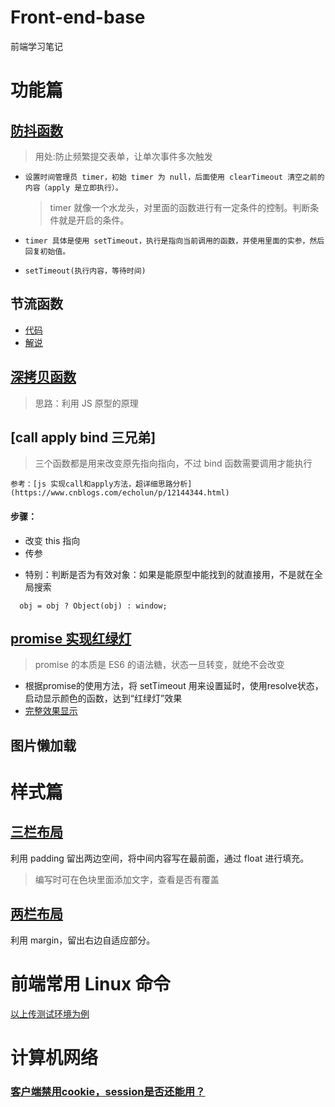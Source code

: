 # Front-end-base

前端学习笔记

# 功能篇

## [防抖函数](/src/Debouncing.js)

> 用处:防止频繁提交表单，让单次事件多次触发

-     设置时间管理员 timer，初始 timer 为 null，后面使用 clearTimeout 清空之前的内容（apply 是立即执行）。
  > timer 就像一个水龙头，对里面的函数进行有一定条件的控制。判断条件就是开启的条件。
-     timer 具体是使用 setTimeout，执行是指向当前调用的函数，并使用里面的实参，然后回复初始值。
-     setTimeout(执行内容，等待时间)

## 节流函数
* [代码](/src/basic_function/throttle/throttle_code.js)
* [解说](src/basic_function/throttle/throttle_code.js)


## [深拷贝函数](/src/deep_copy.js)

> 思路：利用 JS 原型的原理

## [call apply bind 三兄弟]

> 三个函数都是用来改变原先指向指向，不过 bind 函数需要调用才能执行

    参考：[js 实现call和apply方法，超详细思路分析](https://www.cnblogs.com/echolun/p/12144344.html)

#### 步骤：

- 改变 this 指向
- 传参

* 特别：判断是否为有效对象：如果是能原型中能找到的就直接用，不是就在全局搜索

```
  obj = obj ? Object(obj) : window;

```
## [promise 实现红绿灯](/src/basic_function/promise_traffic_signal.js)
> promise 的本质是 ES6 的语法糖，状态一旦转变，就绝不会改变
* 根据promise的使用方法，将 setTimeout 用来设置延时，使用resolve状态，启动显示颜色的函数，达到“红绿灯”效果
*  [完整效果显示](https://codepen.io/breezylearner/pen/vYgWgEq)
  
## 图片懒加载 


# 样式篇

## [三栏布局](https://codepen.io/breezylearner/pen/ZELpNXG)

利用 padding 留出两边空间，将中间内容写在最前面，通过 float 进行填充。

> 编写时可在色块里面添加文字，查看是否有覆盖

## [两栏布局](https://codepen.io/breezylearner/pen/BapLvrm?editors=1100)

利用 margin，留出右边自适应部分。

# 前端常用 Linux 命令
[以上传测试环境为例](/src/Linux/lunix_usually.md)

# 计算机网络

### [客户端禁用cookie，session是否还能用？](src/knowledge/cookie_session.md)

